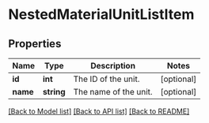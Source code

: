 # NestedMaterialUnitListItem

## Properties
Name | Type | Description | Notes
------------ | ------------- | ------------- | -------------
**id** | **int** | The ID of the unit. | [optional] 
**name** | **string** | The name of the unit. | [optional] 

[[Back to Model list]](../README.md#documentation-for-models) [[Back to API list]](../README.md#documentation-for-api-endpoints) [[Back to README]](../README.md)


